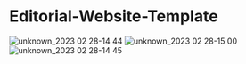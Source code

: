 # Editorial-Website-Template

![unknown_2023 02 28-14 44](https://user-images.githubusercontent.com/102559935/221944063-59ca76a9-8d92-4290-ae9a-fdb3b9b3703d.gif)
![unknown_2023 02 28-15 00](https://user-images.githubusercontent.com/102559935/221944077-bd48edf4-9174-4356-8e5c-105a2fb074eb.png)
![unknown_2023 02 28-14 45](https://user-images.githubusercontent.com/102559935/221944088-326e46ab-03ca-49e7-9c17-81b5dd1f8db1.png)
